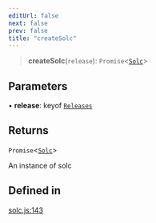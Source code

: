 ```yaml
---
editUrl: false
next: false
prev: false
title: "createSolc"
---
```


> **createSolc**(`release`): `Promise`\<[`Solc`](/reference/tevm/solc/interfaces/solc/)\>

## Parameters

• **release**: keyof [`Releases`](/reference/tevm/solc/type-aliases/releases/)

## Returns

`Promise`\<[`Solc`](/reference/tevm/solc/interfaces/solc/)\>

An instance of solc

## Defined in

[solc.js:143](https://github.com/evmts/tevm-monorepo/blob/main/bundler-packages/solc/src/solc.js#L143)
